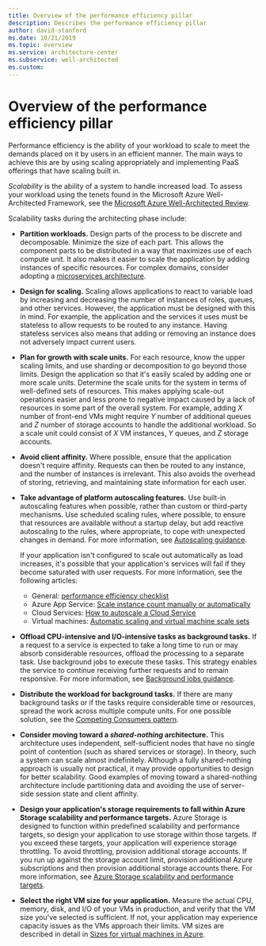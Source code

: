 ```yaml
---
title: Overview of the performance efficiency pillar
description: Describes the performance efficiency pillar
author: david-stanford
ms.date: 10/21/2019
ms.topic: overview
ms.service: architecture-center
ms.subservice: well-architected
ms.custom: 
---
```


<!-- cSpell:ignore architecting -->

# Overview of the performance efficiency pillar

Performance efficiency is the ability of your workload to scale to meet the demands placed on it by users in an efficient manner. The main ways to achieve this are by using scaling appropriately and implementing PaaS offerings that have scaling built in.

*Scalability* is the ability of a system to handle increased load. To assess your workload using the tenets found in the Microsoft Azure Well-Architected Framework, see the [Microsoft Azure Well-Architected Review](https://docs.microsoft.com/assessments/?mode=pre-assessment&id=microsoft-azure-well-architected).

Scalability tasks during the architecting phase include:

- **Partition workloads.** Design parts of the process to be discrete and decomposable. Minimize the size of each part. This allows the component parts to be distributed in a way that maximizes use of each compute unit. It also makes it easier to scale the application by adding instances of specific resources. For complex domains, consider adopting a [microservices architecture](../../guide/architecture-styles/microservices.md).
- **Design for scaling.** Scaling allows applications to react to variable load by increasing and decreasing the number of instances of roles, queues, and other services. However, the application must be designed with this in mind. For example, the application and the services it uses must be stateless to allow requests to be routed to any instance. Having stateless services also means that adding or removing an instance does not adversely impact current users.
- **Plan for growth with scale units.** For each resource, know the upper scaling limits, and use sharding or decomposition to go beyond those limits. Design the application so that it's easily scaled by adding one or more scale units. Determine the scale units for the system in terms of well-defined sets of resources. This makes applying scale-out operations easier and less prone to negative impact caused by a lack of resources in some part of the overall system. For example, adding *X* number of front-end VMs might require *Y* number of additional queues and *Z* number of storage accounts to handle the additional workload. So a scale unit could consist of *X* VM instances, *Y* queues, and *Z* storage accounts.
- **Avoid client affinity.** Where possible, ensure that the application doesn't require affinity. Requests can then be routed to any instance, and the number of instances is irrelevant. This also avoids the overhead of storing, retrieving, and maintaining state information for each user.
- **Take advantage of platform autoscaling features.** Use built-in autoscaling features when possible, rather than custom or third-party mechanisms. Use scheduled scaling rules, where possible, to ensure that resources are available without a startup delay, but add reactive autoscaling to the rules, where appropriate, to cope with unexpected changes in demand. For more information, see [Autoscaling guidance](../../best-practices/auto-scaling.md).  

  If your application isn't configured to scale out automatically as load increases, it's possible that your application's services will fail if they become saturated with user requests. For more information, see the following articles:

  - General: [performance efficiency checklist](../../checklist/performance-efficiency.md)
  - Azure App Service: [Scale instance count manually or automatically](https://docs.microsoft.com/azure/monitoring-and-diagnostics/insights-how-to-scale/)
  - Cloud Services: [How to autoscale a Cloud Service](https://docs.microsoft.com/azure/cloud-services/cloud-services-how-to-scale/)
  - Virtual machines: [Automatic scaling and virtual machine scale sets](https://docs.microsoft.com/azure/virtual-machine-scale-sets/virtual-machine-scale-sets-autoscale-overview/)

- **Offload CPU-intensive and I/O-intensive tasks as background tasks.** If a request to a service is expected to take a long time to run or may absorb considerable resources, offload the processing to a separate task. Use background jobs to execute these tasks. This strategy enables the service to continue receiving further requests and to remain responsive. For more information, see [Background jobs guidance](../../best-practices/background-jobs.md).
- **Distribute the workload for background tasks.** If there are many background tasks or if the tasks require considerable time or resources, spread the work across multiple compute units. For one possible solution, see the [Competing Consumers pattern](../../patterns/competing-consumers.md).
- **Consider moving toward a *shared-nothing* architecture.** This architecture uses independent, self-sufficient nodes that have no single point of contention (such as shared services or storage). In theory, such a system can scale almost indefinitely. Although a fully shared-nothing approach is usually not practical, it may provide opportunities to design for better scalability. Good examples of moving toward a shared-nothing architecture include partitioning data and avoiding the use of server-side session state and client affinity.
- **Design your application's storage requirements to fall within Azure Storage scalability and performance targets.** Azure Storage is designed to function within predefined scalability and performance targets, so design your application to use storage within those targets. If you exceed these targets, your application will experience storage throttling. To avoid throttling, provision additional storage accounts. If you run up against the storage account limit, provision additional Azure subscriptions and then provision additional storage accounts there. For more information, see [Azure Storage scalability and performance targets](https://docs.microsoft.com/azure/storage/storage-scalability-targets/).
- **Select the right VM size for your application.** Measure the actual CPU, memory, disk, and I/O of your VMs in production, and verify that the VM size you've selected is sufficient. If not, your application may experience capacity issues as the VMs approach their limits. VM sizes are described in detail in [Sizes for virtual machines in Azure](https://docs.microsoft.com/azure/virtual-machines/virtual-machines-windows-sizes/?toc=/azure/virtual-machines/windows/toc.json).

